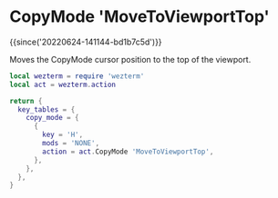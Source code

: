 # CopyMode 'MoveToViewportTop'

{{since('20220624-141144-bd1b7c5d')}}

Moves the CopyMode cursor position to the top of the viewport.


```lua
local wezterm = require 'wezterm'
local act = wezterm.action

return {
  key_tables = {
    copy_mode = {
      {
        key = 'H',
        mods = 'NONE',
        action = act.CopyMode 'MoveToViewportTop',
      },
    },
  },
}
```

